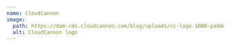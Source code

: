 ```yaml
---
name: CloudCannon
image:
  path: https://dam-cdn.cloudcannon.com/blog/uploads/cc-logo-1000-padded.png
  alt: CloudCannon logo
---
```


